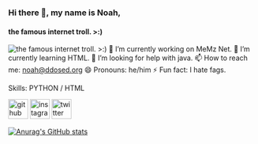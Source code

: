### Hi there 👋, my name is Noah,
#### the famous internet troll. >:)
![the famous internet troll. >:)](https://cdn.discordapp.com/attachments/837726150083477573/838020002715795476/tenor_3.gif )
🔭 I’m currently working on MeMz Net.
🌱 I’m currently learning HTML.
🤔 I’m looking for help with java.
📫 How to reach me: noah@ddosed.org
😄 Pronouns: he/him
⚡ Fun fact: I hate fags.

Skills: PYTHON / HTML



[<img src='https://cdn.jsdelivr.net/npm/simple-icons@3.0.1/icons/github.svg' alt='github' height='40'>](https://github.com/Gooniez)  [<img src='https://cdn.jsdelivr.net/npm/simple-icons@3.0.1/icons/instagram.svg' alt='instagram' height='40'>](https://www.instagram.com/disbuted/)  [<img src='https://cdn.jsdelivr.net/npm/simple-icons@3.0.1/icons/twitter.svg' alt='twitter' height='40'>](https://twitter.com/disbuted)  



[![Anurag's GitHub stats](https://github-readme-stats.vercel.app/api?username=gooniez)](https://github.com/gooniez/github-readme-stats)

